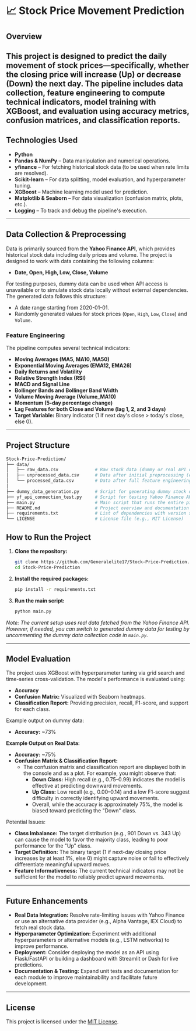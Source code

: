 # 📈 Stock Price Movement Prediction

## Overview
This project is designed to predict the daily movement of stock prices—specifically, whether the closing price will increase (Up) or decrease (Down) the next day. The pipeline includes data collection, feature engineering to compute technical indicators, model training with XGBoost, and evaluation using accuracy metrics, confusion matrices, and classification reports.
---

## Technologies Used
- **Python**
- **Pandas & NumPy** – Data manipulation and numerical operations.
- **yfinance** – For fetching historical stock data (to be used when rate limits are resolved).
- **Scikit-learn** – For data splitting, model evaluation, and hyperparameter tuning.
- **XGBoost** – Machine learning model used for prediction.
- **Matplotlib & Seaborn** – For data visualization (confusion matrix, plots, etc.).
- **Logging** – To track and debug the pipeline's execution.

---

## Data Collection & Preprocessing
Data is primarily sourced from the **Yahoo Finance API**, which provides historical stock data including daily prices and volume. 
The project is designed to work with data containing the following columns:
- **Date, Open, High, Low, Close, Volume**

For testing purposes, dummy data can be used when API access is unavailable or to simulate stock data locally without external dependencies. The generated data follows this structure:
- A date range starting from 2020-01-01.  
- Randomly generated values for stock prices (`Open`, `High`, `Low`, `Close`) and `Volume`.


### Feature Engineering
The pipeline computes several technical indicators:
- **Moving Averages (MA5, MA10, MA50)**
- **Exponential Moving Averages (EMA12, EMA26)**
- **Daily Returns and Volatility**
- **Relative Strength Index (RSI)**
- **MACD and Signal Line**
- **Bollinger Bands and Bollinger Band Width**
- **Volume Moving Average (Volume_MA10)**
- **Momentum (5-day percentage change)**
- **Lag Features for both Close and Volume (lag 1, 2, and 3 days)**
- **Target Variable:** Binary indicator (1 if next day's close > today's close, else 0).

---

## Project Structure
```bash
Stock-Price-Prediction/
├── data/
│   ├── raw_data.csv              # Raw stock data (dummy or real API data)
│   ├── unprocessed_data.csv      # Data after initial preprocessing (e.g., dropping extra headers)
│   └── processed_data.csv        # Data after full feature engineering
│
├── dummy_data_generation.py      # Script for generating dummy stock data
├── yf_api_connection_test.py     # Script for testing Yahoo Finance API connectivity
├── main.py                       # Main script that runs the entire pipeline
├── README.md                     # Project overview and documentation
├── requirements.txt              # List of dependencies with version specifications
└── LICENSE                       # License file (e.g., MIT License)
```

## How to Run the Project
1. **Clone the repository:**
   ```bash
   git clone https://github.com/Generalelite17/Stock-Price-Prediction.git
   cd Stock-Price-Prediction
   ```

2. **Install the required packages:**
   ```bash
   pip install -r requirements.txt
   ```

3. **Run the main script:**
   ```bash
   python main.py
   ```

*Note: The current setup uses real data fetched from the Yahoo Finance API. However, if needed,  you can switch to generated dummy data for testing by uncommenting the dummy data  collection code in `main.py`.*

---

## Model Evaluation
The project uses XGBoost with hyperparameter tuning via grid search and time-series cross-validation. The model's performance is evaluated using:
- **Accuracy**
- **Confusion Matrix:** Visualized with Seaborn heatmaps.
- **Classification Report:** Providing precision, recall, F1-score, and support for each class.

Example output on dummy data:
- **Accuracy:** ~73%

**Example Output on Real Data:**
- **Accuracy:** ~75%
- **Confusion Matrix & Classification Report:**  
   - The confusion matrix and classification report are displayed both in the console and as a plot. For example, you might observe that:  
      - **Down Class:** High recall (e.g., 0.75–0.99) indicates the model is effective at predicting downward movements.  
      - **Up Class:** Low recall (e.g., 0.00–0.14) and a low F1-score suggest difficulty in correctly identifying upward movements.  
      - Overall, while the accuracy is approximately 75%, the model is biased toward predicting the "Down" class.  


Potential Issues:
- **Class Imbalance:** The target distribution (e.g., 901 Down vs. 343 Up) can cause the model to favor the majority class, leading to poor performance for the "Up" class.
- **Target Definition:** The binary target (1 if next-day closing price increases by at least 1%, else 0) might capture noise or fail to effectively differentiate meaningful upward moves.
- **Feature Informativeness:** The current technical indicators may not be sufficient for the model to reliably predict upward movements.

---

## Future Enhancements
- **Real Data Integration:** Resolve rate-limiting issues with Yahoo Finance or use an alternative data provider (e.g., Alpha Vantage, IEX Cloud) to fetch real stock data.
- **Hyperparameter Optimization:** Experiment with additional hyperparameters or alternative models (e.g., LSTM networks) to improve performance.
- **Deployment:** Consider deploying the model as an API using Flask/FastAPI or building a dashboard with Streamlit or Dash for live predictions.
- **Documentation & Testing:** Expand unit tests and documentation for each module to improve maintainability and facilitate future development.

---

## License
This project is licensed under the [MIT License](LICENSE).
